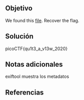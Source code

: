## Objetivo
We found this [file](https://mercury.picoctf.net/static/7b2d7c26630e977197022d0af09e3aeb/tunn3l_v1s10n). Recover the flag.
## Solución
picoCTF{qu1t3_a_v13w_2020}
## Notas adicionales
exiftool muestra los metadatos

## Referencias

